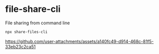 # file-share-cli

File sharing from command line

```bash
npx share-files-cli
```

https://github.com/user-attachments/assets/a140fc49-d914-468c-81f5-33eb23c2ca51

